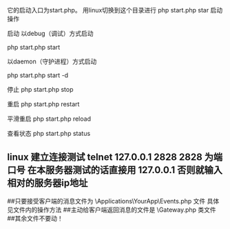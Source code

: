 它的启动入口为start.php。 用linux切换到这个目录进行 php start.php star 启动操作

启动
以debug（调试）方式启动

php start.php start

以daemon（守护进程）方式启动

php start.php start -d

停止
php start.php stop

重启
php start.php restart

平滑重启
php start.php reload

查看状态
php start.php status

## linux 建立连接测试 telnet 127.0.0.1 2828     2828 为端口号 在本服务器测试的话直接用 127.0.0.1 否则就输入相对的服务器ip地址

##只要接受客户端的消息文件为 \Applications\YourApp\Events.php 文件 具体见文件内的操作方法
##主动给客户端返回消息的文件是 \Gateway.php 类文件
##其余文件不要动！
